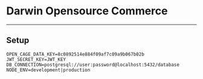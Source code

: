 # Darwin Opensource Commerce
---
## Setup
```.env
OPEN_CAGE_DATA_KEY=8c0892514e884f09af7c09a9b067b02b
JWT_SECRET_KEY=JWT_KEY
DB_CONNECTION=postgresql://user:password@localhost:5432/database
NODE_ENV=development|production
```
